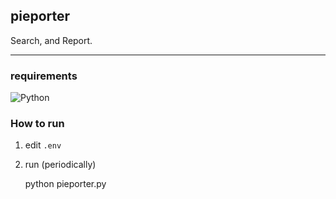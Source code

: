 ## pieporter

Search, and Report.

---

### requirements

![Python](https://img.shields.io/badge/python-3670A0?style=for-the-badge&logo=python&logoColor=ffdd54)

### How to run

1. edit ``.env``

2. run (periodically)


    python pieporter.py
